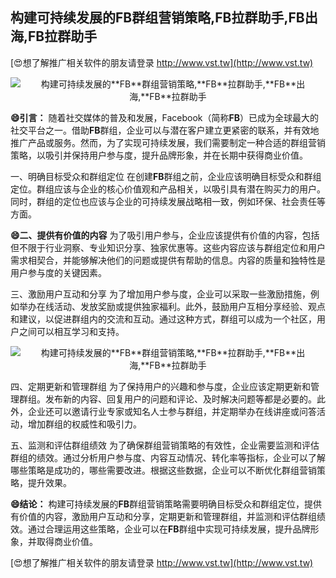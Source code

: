 ## **构建可持续发展的**FB**群组营销策略,**FB**拉群助手,**FB**出海,**FB**拉群助手**

[😍想了解推广相关软件的朋友请登录 http://www.vst.tw](http://www.vst.tw)

 <center><img src="https://vst.tw/MP4/tuiguang/png/6.png" alt="构建可持续发展的**FB**群组营销策略,**FB**拉群助手,**FB**出海,**FB**拉群助手"></center>

**😄引言：**
随着社交媒体的普及和发展，Facebook（简称**FB**）已成为全球最大的社交平台之一。借助**FB**群组，企业可以与潜在客户建立更紧密的联系，并有效地推广产品或服务。然而，为了实现可持续发展，我们需要制定一种合适的群组营销策略，以吸引并保持用户参与度，提升品牌形象，并在长期中获得商业价值。

一、明确目标受众和群组定位
在创建**FB**群组之前，企业应该明确目标受众和群组定位。群组应该与企业的核心价值观和产品相关，以吸引具有潜在购买力的用户。同时，群组的定位也应该与企业的可持续发展战略相一致，例如环保、社会责任等方面。

**😄二、提供有价值的内容**
为了吸引用户参与，企业应该提供有价值的内容，包括但不限于行业洞察、专业知识分享、独家优惠等。这些内容应该与群组定位和用户需求相契合，并能够解决他们的问题或提供有帮助的信息。内容的质量和独特性是用户参与度的关键因素。

三、激励用户互动和分享
为了增加用户参与度，企业可以采取一些激励措施，例如举办在线活动、发放奖励或提供独家福利。此外，鼓励用户互相分享经验、观点和建议，以促进群组内的交流和互动。通过这种方式，群组可以成为一个社区，用户之间可以相互学习和支持。

 <center><img src="https://vst.tw/MP4/tuiguang/png/0.png" alt="构建可持续发展的**FB**群组营销策略,**FB**拉群助手,**FB**出海,**FB**拉群助手"></center>

四、定期更新和管理群组
为了保持用户的兴趣和参与度，企业应该定期更新和管理群组。发布新的内容、回复用户的问题和评论、及时解决问题等都是必要的。此外，企业还可以邀请行业专家或知名人士参与群组，并定期举办在线讲座或问答活动，增加群组的权威性和吸引力。

五、监测和评估群组绩效
为了确保群组营销策略的有效性，企业需要监测和评估群组的绩效。通过分析用户参与度、内容互动情况、转化率等指标，企业可以了解哪些策略是成功的，哪些需要改进。根据这些数据，企业可以不断优化群组营销策略，提升效果。

**😄结论：**
构建可持续发展的**FB**群组营销策略需要明确目标受众和群组定位，提供有价值的内容，激励用户互动和分享，定期更新和管理群组，并监测和评估群组绩效。通过合理运用这些策略，企业可以在**FB**群组中实现可持续发展，提升品牌形象，并取得商业价值。

[😍想了解推广相关软件的朋友请登录 http://www.vst.tw](http://www.vst.tw)



